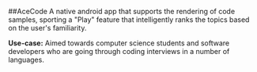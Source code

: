 ##AceCode
A native android app that supports the rendering of code samples, sporting a "Play" feature that intelligently ranks the topics based on the user's familiarity.

**Use-case:**
Aimed towards computer science students and software developers who are going through coding interviews in a number of languages. 